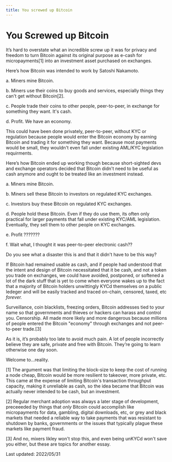 ```yaml
---
title: You screwed up Bitcoin
---
```


# You Screwed up Bitcoin

It’s hard to overstate what an incredible screw up it was for privacy and
freedom to turn Bitcoin against its original purpose as e-cash for
micropayments[1] into an investment asset purchased on exchanges.

Here’s how Bitcoin was intended to work by Satoshi Nakamoto. 

a. Miners mine Bitcoin. 

b. Miners use their coins to buy goods and services, especially things they 
   can't get without Bitcoin[2]. 
   
c. People trade their coins to other people, peer-to-peer, in exchange for 
   something they want. It's cash. 
   
d. Profit. We have an economy.

This could have been done privately, peer-to-peer, without KYC or 
regulation because people would enter the Bitcoin economy by earning Bitcoin 
and trading it for something they want. Because most payments would be small, 
they wouldn't even fall under existing AML/KYC legislation requirments.

Here’s how Bitcoin ended up working though because short-sighted devs and
exchange operators decided that Bitcoin didn't need to be useful as cash 
anymore and ought to be treated like an investment instead.

a. Miners mine Bitcoin. 

b. Miners sell these Bitcoin to investors on regulated KYC exchanges.

c. Investors buy these Bitcoin on regulated KYC exchanges.

d. People hold these Bitcoin. Even if they do use them, its often only 
   practical for larger payments that fall under existing KYC/AML 
   legislation. Eventually, they sell them to other people on KYC exchanges.
   
e. Profit ??????? 

f. Wait what, I thought it was peer-to-peer electronic cash??

Do you see what a disaster this is and that it didn't have to be this way?

If Bitcoin had remained usable as cash, and if people had understood that 
the intent and design of Bitcoin necessitated that it be cash, and not a 
token you trade on exchanges, we could have avoided, postponed, or softened
a lot of the dark stuff that is yet to come when everyone wakes up to the 
fact that a majority of Bitcoin holders unwittingly KYCd themselves on a 
public ledeger and will be easily tracked and traced on-chain, censored, taxed, 
etc *forever.*

Surveillance, coin blacklists, freezing orders, Bitcoin addresses tied to 
your name so that governments and thieves or hackers can harass and control 
you. Censorship. All made more likely and more dangerous because millions 
of people entered the Bitcoin "economy" through exchanges and not 
peer-to-peer trade.[3]

As it is, it’s probably too late to avoid much pain. A lot of people
incorrectly believe they are safe, private and free with Bitcoin. They’re
going to learn otherwise one day soon.

Welcome to...reality.
 
[1] The argument was that limiting the block-size to keep the cost of running
    a node cheap, Bitcoin would be more resilient to takeover, more 
    private, etc. This came at the expense of limiting Bitcoin's transaction 
    throughput capacity, making it unreliable as cash, so the idea became 
    that Bitcoin was actually never intended to be cash, but an investment. 

[2] Regular merchant adoption was always a later stage of development,
    preceeeded by things that *only* Bitcoin could accomplish like 
    micropayments for data, gambling, digital downloads, etc, or grey and 
    black markets that needed a reliable way to take payments that was 
    resistant to shutdown by banks, governments or the issues that typically 
    plague these markets like payment fraud.

 [3] And no, mixers likley won't stop this, and even being unKYCd won't save you 
     either, but these are topics for another essay.

Last updated: 2022/05/31
